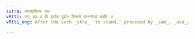 ```yaml
---
sutra: समवप्रविभ्यः स्थः
vRtti: सम् अव प्र वि इत्येवं पूर्वात् तिष्ठते रात्मनेपदं भवति ॥
vRtti_eng: After the verb _stha_ 'to stand,' preceded by _sam_, _ava_, _pra_, _vi_, the _Atmanepada_ affix is used.

---
```

